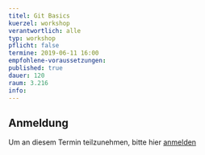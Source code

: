 ```yaml
---
titel: Git Basics
kuerzel: workshop
verantwortlich: alle
typ: workshop
pflicht: false
termine: 2019-06-11 16:00
empfohlene-voraussetzungen: 
published: true
dauer: 120
raum: 3.216
info: 
---
```


## Anmeldung

Um an diesem Termin teilzunehmen, bitte hier [anmelden](https://terminplaner4.dfn.de/th-koeln-git-kurs)

